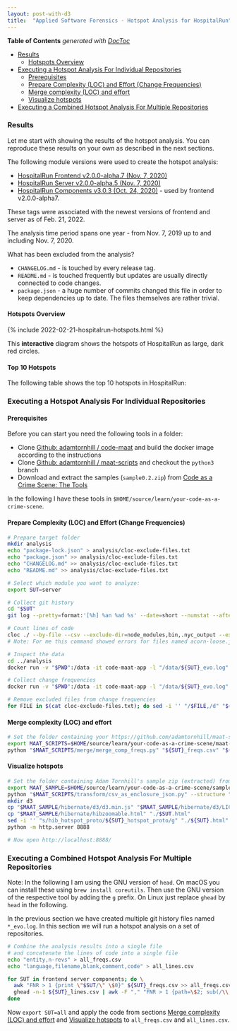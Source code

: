 ```yaml
---
layout: post-with-d3
title:  "Applied Software Forensics - Hotspot Analysis for HospitalRun"
---
```


<!-- START doctoc generated TOC please keep comment here to allow auto update -->
<!-- DON'T EDIT THIS SECTION, INSTEAD RE-RUN doctoc TO UPDATE -->
**Table of Contents**  *generated with [DocToc](https://github.com/thlorenz/doctoc)*

- [Results](#results)
  - [Hotspots Overview](#hotspots-overview)
- [Executing a Hotspot Analysis For Individual Repositories](#executing-a-hotspot-analysis-for-individual-repositories)
  - [Prerequisites](#prerequisites)
  - [Prepare Complexity (LOC) and Effort (Change Frequencies)](#prepare-complexity-loc-and-effort-change-frequencies)
  - [Merge complexity (LOC) and effort](#merge-complexity-loc-and-effort)
  - [Visualize hotspots](#visualize-hotspots)
- [Executing a Combined Hotspot Analysis For Multiple Repositories](#executing-a-combined-hotspot-analysis-for-multiple-repositories)

<!-- END doctoc generated TOC please keep comment here to allow auto update -->

### Results

Let me start with showing the results of the hotspot analysis. You can reproduce these results on your own as described in the next sections.

The following module versions were used to create the hotspot analysis:

- [HospitalRun Frontend v2.0.0-alpha.7 (Nov. 7, 2020)](https://github.com/HospitalRun/hospitalrun-frontend/tree/v2.0.0-alpha.7)
- [HospitalRun Server v2.0.0-alpha.5 (Nov. 7, 2020)](https://github.com/HospitalRun/hospitalrun-server/tree/v2.0.0-alpha.5)
- [HospitalRun Components v3.0.3  (Oct. 24, 2020)](https://github.com/HospitalRun/components/tree/v3.0.3) - used by frontend v2.0.0-alpha7.

These tags were associated with the newest versions of frontend and server as of Feb. 21, 2022.

The analysis time period spans one year - from Nov. 7, 2019 up to and including Nov. 7, 2020.

What has been excluded from the analysis?

- `CHANGELOG.md` - is touched by every release tag.
- `README.md` - is touched frequently but updates are usually directly connected to code changes.
- `package.json` - a huge number of commits changed this file in order to keep dependencies up to date. The files themselves are rather trivial.

#### Hotspots Overview

{% include 2022-02-21-hospitalrun-hotspots.html %}

This **interactive** diagram shows the hotspots of HospitalRun as large, dark red circles.

#### Top 10 Hotspots

The following table shows the top 10 hotspots in HospitalRun:

<!-- force rebuild of jekyll page -->
<!-- {% assign row = site.data.hospitalrun[0] %}
{{ row[module] }} -->

### Executing a Hotspot Analysis For Individual Repositories

#### Prerequisites

Before you can start you need the following tools in a folder:

- Clone [Github: adamtornhill / code-maat](https://github.com/adamtornhill/code-maat) and build the docker image according to the instructions
- Clone [Github: adamtornhill / maat-scripts](https://github.com/adamtornhill/maat-scripts) and checkout the `python3` branch
- Download and extract the samples (`sample0.2.zip`) from [Code as a Crime Scene: The Tools](https://adamtornhill.com/code/crimescenetools.htm)

In the following I have these tools in `$HOME/source/learn/your-code-as-a-crime-scene`.

#### Prepare Complexity (LOC) and Effort (Change Frequencies)

```sh
# Prepare target folder
mkdir analysis
echo "package-lock.json" > analysis/cloc-exclude-files.txt
echo "package.json" >> analysis/cloc-exclude-files.txt
echo "CHANGELOG.md" >> analysis/cloc-exclude-files.txt
echo "README.md" >> analysis/cloc-exclude-files.txt

# Select which module you want to analyze:
export SUT=server

# Collect git history
cd "$SUT"
git log --pretty=format:'[%h] %an %ad %s' --date=short --numstat --after=2019-11-06 --before=2020-11-08 > "../analysis/${SUT}_evo.log"

# Count lines of code
cloc ./ --by-file --csv --exclude-dir=node_modules,bin,.nyc_output --exclude-list-file=../analysis/cloc-exclude-files.txt --quiet "--report-file=../analysis/${SUT}_lines.csv"
# Note: For me this command showed errors for files named acorn-loose.js, acorn-loose.mjs, acorn-loose.es.js

# Inspect the data
cd ../analysis
docker run -v "$PWD":/data -it code-maat-app -l "/data/${SUT}_evo.log" -c git -a summary

# Collect change frequencies
docker run -v "$PWD":/data -it code-maat-app -l "/data/${SUT}_evo.log" -c git -a revisions > "${SUT}_freqs.csv"

# Remove excluded files from change frequencies
for FILE in $(cat cloc-exclude-files.txt); do sed -i '' "/$FILE,/d" "${SUT}_freqs.csv"; done
```

#### Merge complexity (LOC) and effort

```sh
# Set the folder containing your https://github.com/adamtornhill/maat-scripts python3 branch checkout
export MAAT_SCRIPTS=$HOME/source/learn/your-code-as-a-crime-scene/maat-scripts
python "$MAAT_SCRIPTS/merge/merge_comp_freqs.py" "${SUT}_freqs.csv" "${SUT}_lines.csv"
```

#### Visualize hotspots

```sh
# Set the folder containing Adam Tornhill's sample zip (extracted) from https://adamtornhill.com/code/crimescenetools.htm
export MAAT_SAMPLE=$HOME/source/learn/your-code-as-a-crime-scene/sample
python "$MAAT_SCRIPTS/transform/csv_as_enclosure_json.py" --structure "${SUT}_lines.csv" --weights "${SUT}_freqs.csv" --weightcolumn 1 > "${SUT}_hotspot_proto.json"
mkdir d3
cp "$MAAT_SAMPLE/hibernate/d3/d3.min.js" "$MAAT_SAMPLE/hibernate/d3/LICENSE" ./d3/
cp "$MAAT_SAMPLE/hibernate/hibzoomable.html" "./$SUT.html"
sed -i '' "s/hib_hotspot_proto/${SUT}_hotspot_proto/g" "./${SUT}.html"
python -m http.server 8888

# Now open http://localhost:8888/
```

### Executing a Combined Hotspot Analysis For Multiple Repositories

Note: In the following I am using the GNU version of `head`. On macOS you can install these using `brew install coreutils`. Then use the GNU version of the respective tool by adding the `g` prefix. On Linux just replace `ghead` by `head` in the following.

In the previous section we have created multiple git history files named `*_evo.log`. In this section we will run a hotspot analysis on a set of repositories.

```sh
# Combine the analysis results into a single file
# and concatenate the lines of code into a single file
echo "entity,n-revs" > all_freqs.csv
echo "language,filename,blank,comment,code" > all_lines.csv

for SUT in frontend server components; do \
  awk "FNR > 1 {print \"$SUT/\" \$0}" ${SUT}_freqs.csv >> all_freqs.csv; \
  ghead -n-1 ${SUT}_lines.csv | awk -F "," "FNR > 1 {path=\$2; sub(/\\.\\//, \"$SUT/\", path); print \$1 \",\" path \",\" \$3 \",\" \$4 \",\" \$5}" >> all_lines.csv; \
done
```

Now `export SUT=all` and apply the code from sections [Merge complexity (LOC) and effort](#merge-complexity-loc-and-effort) and [Visualize hotspots](#visualize-hotspots) to `all_freqs.csv` and `all_lines.csv`.
